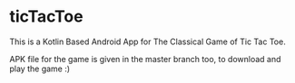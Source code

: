 # ticTacToe
This is a Kotlin Based Android App for The Classical Game of Tic Tac Toe.

APK file for the game is given in the master branch too, to download and play the game :)
